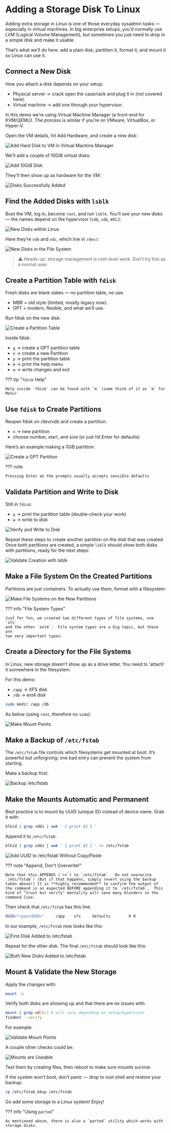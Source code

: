 # Adding a Storage Disk To Linux

Adding extra storage in Linux is one of those everyday sysadmin tasks —
especially in virtual machines. In big enterprise setups, you’d normally use
LVM (Logical Volume Management), but sometimes you just need to drop in a
simple disk and make it usable.

That’s what we’ll do here: add a plain disk, partition it, format it, and
mount it so Linux can use it.

## Connect a New Disk
How you attach a disk depends on your setup:

- Physical server → crack open the case/rack and plug it in (not covered here).
- Virtual machine → add one through your hypervisor.

In this demo we’re using Virtual Machine Manager (a front-end for KVM/QEMU).
The process is similar if you’re on VMware, VirtualBox, or Hyper-V.

Open the VM details, hit Add Hardware, and create a new disk:

![Add Hard Disk to VM in Virtual Machine Manager](../images/add_hard_disk.png)

We’ll add a couple of 10GiB virtual disks:

![Add 10GiB Disk](../images/add_10_gib_disk.png)

They’ll then show up as hardware for the VM:

![Disks Successfully Added](../images/disks_added.png)

## Find the Added Disks with `lsblk`

Boot the VM, log in, become `root`, and run `lsblk`. You’ll see your new
disks — the names depend on the hypervisor (`sdb`, `vdb`, etc.):

![New Disks within Linux](../images/new_disks_lsblk.png)

Here they’re `vdb` and `vdc`, which live in `/dev/`:

![New Disks in the File System](../images/disks_in_file_system.png)

> ⚠️ Heads-up: storage management is root-level work. Don’t try this as a normal user.

## Create a Partition Table with `fdisk`

Fresh disks are blank slates — no partition table, no use.
- MBR = old style (limited, mostly legacy now).
- GPT = modern, flexible, and what we’ll use.

Run fdisk on the new disk:

![Create a Partition Table](../images/create_partition_table.png)

Inside fdisk:
- `g` → create a GPT partition table
- `n` → create a new Partition
- `p` → print the partition table
- `m` → print the help menu
- `w` → write changes and exit

??? tip "`fdisk` Help"

    Help inside `fdisk` can be found with `m` (some think of it as `m` for Menu)

## Use `fdisk` to Create Partitions
Reopen fdisk on /dev/vdb and create a partition:
- `n` → new partition
- choose number, start, and size (or just hit Enter for defaults)

Here’s an example making a 1GiB partition:

![Create a GPT Partition](../images/create_gpt_partition.png)

??? note

    Pressing Enter at the prompts usually accepts sensible defaults

## Validate Partition and Write to Disk
Still in `fdisk`:
- `p` → print the partition table (double-check your work)
- `w` → write to disk

![Verify and Write to Disk](../images/print_partition_table.png)

Repeat these steps to create another partition on the disk that was created.
Once both partitions are created, a simple `lsblk` should show both disks
with partitions, ready for the next steps:

![Validate Creation with `lsblk`](../images/lsblk_new_partitions.png)

## Make a File System On the Created Partitions

Partitions are just containers. To actually use them, format with a filesystem:

![Make File Systems on the New Partitions](../images/mkfs_disks.png)

??? info "File System Types"

    Just for fun, we created two different types of file systems, one `xfs`
    and the other `ext4`.  File system types are a big topic, but these are
    two very important types.

## Create a Directory for the File Systems
In Linux, new storage doesn’t show up as a drive letter. You need to 'attach'
it somewhere in the filesystem.

For this demo:
- `/app` → XFS disk
- `/db` → ext4 disk

``` bash title="Make Mount Points"
sudo mkdir /app /db
```
As below (using `root`, therefore no `sudo`):

![Make Mount Points](../images/make_mount_points.png)

## Make a Backup of `/etc/fstab`
The `/etc/fstab` file controls which filesystems get mounted at boot. It’s
powerful but unforgiving: one bad entry can prevent the system from starting.

Make a backup first:

![Backup `/etc/fstab`](../images/backup_fstab.png)

## Make the Mounts Automatic and Permanent

Best practice is to mount by UUID (unique ID) instead of device name. Grab it with:

``` bash title="Get UUID of New Partition"
blkid | grep vdb1 | awk ' { print $2 } '
```

Append it to `/etc/fstab`:

``` bash title="Append the UUID to fstab"
blkid | grep vdb1 | awk ' { print $2 } ' >> /etc/fstab
```

![Add UUID to `/etc/fstab` Without Copy/Paste](../images/add_vdb1_to_fstab.png)

??? note "Append, Don't Overwrite!"

    Note that this APPENDS (`>>`) to `/etc/fstab`.  Do not overwrite `/etc/fstab`! (But if that happens, simply revert using the backup taken above!) It is **highly recommended** to confirm the output of the command is as expected BEFORE appending it to `/etc/fstab`.  This kind of "trust but verify" mentality will save many blunders in the command-line.

Then check that `/etc/fstab` has this line:

``` bash title="Check fstab"
UUID="<yourUUID>"     /app    xfs     defaults        0 0
```

In our example, `/etc/fstab` now looks like this:

![First Disk Added to `/etc/fstab`](../images/app_to_fstab.png)

Repeat for the other disk.  The final `/etc/fstab` should look like this:

![Both New Disks Added to `/etc/fstab`](../images/both_to_fstab.png)

## Mount & Validate the New Storage
Apply the changes with:

``` bash title="Mount All Filesystems in fstab"
mount -a
```

Verify both disks are showing up and that there are no issues with:

``` bash title="Validate the New Mounts"
mount | grep vd[bc] # will vary depending on setup/hypervisor
findmnt --verify
```

For example:

![Validate Mount Points](../images/validate_mounts.png)

A couple other checks could be:

![Mounts are Useable](../images/mounts_are_useable.png)

Test them by creating files, then reboot to make sure mounts survive.

If the system won’t boot, don’t panic — drop to root shell and restore your
backup:

``` bash title="Restore fstab from Backup"
cp /etc/fstab_bkup /etc/fstab
```

Go add some storage to a Linux system! Enjoy!

??? info "Using `parted`"

    As mentioned above, there is also a `parted` utility which works with storage disks.
